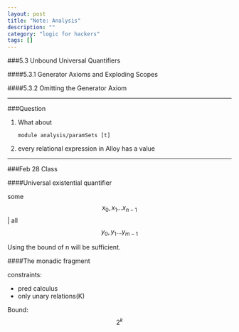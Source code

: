 ```yaml
---
layout: post
title: "Note: Analysis"
description: ""
category: "logic for hackers"
tags: []
---
```


###5.3 Unbound Universal Quantifiers

####5.3.1 Generator Axioms and Exploding Scopes

####5.3.2 Omitting the Generator Axiom

***

###Question

1. What about 
    
    ```module analysis/paramSets [t]```

2. every relational expression in Alloy has a value

***

###Feb 28 Class

####Universal existential quantifier

some $$x_0, x_1 ... x_{n-1}$$ |
all $$y_0, y_1 ... y_{m-1}$$

Using the bound of n will be sufficient.

####The monadic fragment

constraints:

- pred calculus
- only unary relations(K)

Bound: $$2^k$$
